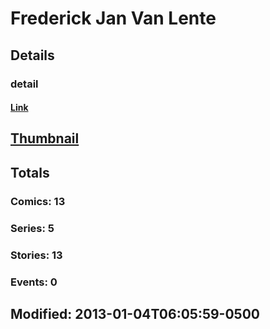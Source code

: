# Frederick Jan Van Lente 
## Details
### detail
#### [Link](http://marvel.com/comics/creators/12162/frederick_jan_van_lente?utm_campaign=apiRef&utm_source=225578a89fc76f3d20fbffda5d17a88d)
## [Thumbnail](http://i.annihil.us/u/prod/marvel/i/mg/b/40/image_not_available.jpg)
## Totals
### Comics: 13
### Series: 5
### Stories: 13
### Events: 0
## Modified: 2013-01-04T06:05:59-0500